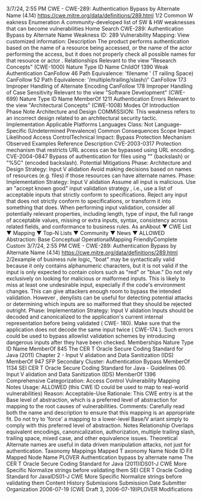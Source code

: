 3/7/24, 2:55 PM CWE - CWE-289: Authentication Bypass by Alternate Name (4.14)
https://cwe.mitre.org/data/deﬁnitions/289.html 1/2
Common W eakness Enumeration
A community-developed list of SW & HW weaknesses that can become
vulnerabilities
Home Search
CWE-289: Authentication Bypass by Alternate Name
Weakness ID: 289
Vulnerability Mapping: 
View customized information:
 Description
The product performs authentication based on the name of a resource being accessed, or the name of the actor performing the
access, but it does not properly check all possible names for that resource or actor .
 Relationships
 Relevant to the view "Research Concepts" (CWE-1000)
Nature Type ID Name
ChildOf 1390 Weak Authentication
CanFollow 46 Path Equivalence: 'filename ' (T railing Space)
CanFollow 52 Path Equivalence: '/multiple/trailing/slash//'
CanFollow 173 Improper Handling of Alternate Encoding
CanFollow 178 Improper Handling of Case Sensitivity
 Relevant to the view "Software Development" (CWE-699)
Nature Type ID Name
MemberOf 1211 Authentication Errors
 Relevant to the view "Architectural Concepts" (CWE-1008)
 Modes Of Introduction
Phase Note
Architecture and Design COMMISSION: This weakness refers to an incorrect design related to an architectural security tactic.
Implementation
 Applicable Platforms
Languages
Class: Not Language-Specific (Undetermined Prevalence)
 Common Consequences
Scope Impact Likelihood
Access ControlTechnical Impact: Bypass Protection Mechanism
 Observed Examples
Reference Description
CVE-2003-0317 Protection mechanism that restricts URL access can be bypassed using URL encoding.
CVE-2004-0847 Bypass of authentication for files using "\" (backslash) or "%5C" (encoded backslash).
 Potential Mitigations
Phase: Architecture and Design
Strategy: Input V alidation
Avoid making decisions based on names of resources (e.g. files) if those resources can have alternate names.
Phase: Implementation
Strategy: Input V alidation
Assume all input is malicious. Use an "accept known good" input validation strategy , i.e., use a list of acceptable inputs that
strictly conform to specifications. Reject any input that does not strictly conform to specifications, or transform it into something
that does.
When performing input validation, consider all potentially relevant properties, including length, type of input, the full range of
acceptable values, missing or extra inputs, syntax, consistency across related fields, and conformance to business rules. As anAbout ▼ CWE List ▼ Mapping ▼ Top-N Lists ▼ Community ▼ News ▼
ALLOWED
Abstraction: Base
Conceptual OperationalMapping
FriendlyComplete Custom
3/7/24, 2:55 PM CWE - CWE-289: Authentication Bypass by Alternate Name (4.14)
https://cwe.mitre.org/data/deﬁnitions/289.html 2/2example of business rule logic, "boat" may be syntactically valid because it only contains alphanumeric characters, but it is not
valid if the input is only expected to contain colors such as "red" or "blue."
Do not rely exclusively on looking for malicious or malformed inputs. This is likely to miss at least one undesirable input,
especially if the code's environment changes. This can give attackers enough room to bypass the intended validation. However ,
denylists can be useful for detecting potential attacks or determining which inputs are so malformed that they should be rejected
outright.
Phase: Implementation
Strategy: Input V alidation
Inputs should be decoded and canonicalized to the application's current internal representation before being validated ( CWE-
180). Make sure that the application does not decode the same input twice ( CWE-174 ). Such errors could be used to bypass
allowlist validation schemes by introducing dangerous inputs after they have been checked.
 Memberships
Nature Type ID Name
MemberOf 845 The CER T Oracle Secure Coding Standard for Java (2011) Chapter 2 - Input V alidation and
Data Sanitization (IDS)
MemberOf 947 SFP Secondary Cluster: Authentication Bypass
MemberOf 1134 SEI CER T Oracle Secure Coding Standard for Java - Guidelines 00. Input V alidation and Data
Sanitization (IDS)
MemberOf 1396 Comprehensive Categorization: Access Control
 Vulnerability Mapping Notes
Usage: ALLOWED (this CWE ID could be used to map to real-world vulnerabilities)
Reason: Acceptable-Use
Rationale:
This CWE entry is at the Base level of abstraction, which is a preferred level of abstraction for mapping to the root causes of
vulnerabilities.
Comments:
Carefully read both the name and description to ensure that this mapping is an appropriate fit. Do not try to 'force' a mapping to a
lower-level Base/V ariant simply to comply with this preferred level of abstraction.
 Notes
Relationship
Overlaps equivalent encodings, canonicalization, authorization, multiple trailing slash, trailing space, mixed case, and other
equivalence issues.
Theoretical
Alternate names are useful in data driven manipulation attacks, not just for authentication.
 Taxonomy Mappings
Mapped T axonomy Name Node ID Fit Mapped Node Name
PLOVER Authentication bypass by alternate name
The CER T Oracle Secure
Coding Standard for Java
(2011)IDS01-J CWE More Specific Normalize strings before validating them
SEI CER T Oracle Coding
Standard for JavaIDS01-J CWE More Specific Normalize strings before validating them
 Content History
 Submissions
Submission Date Submitter Organization
2006-07-19
(CWE Draft 3, 2006-07-19)PLOVER
 Modifications
